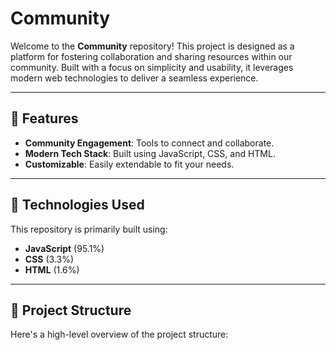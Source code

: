 # Community

Welcome to the **Community** repository! This project is designed as a platform for fostering collaboration and sharing resources within our community. Built with a focus on simplicity and usability, it leverages modern web technologies to deliver a seamless experience.

---

## 🌟 Features

- **Community Engagement**: Tools to connect and collaborate.
- **Modern Tech Stack**: Built using JavaScript, CSS, and HTML.
- **Customizable**: Easily extendable to fit your needs.

---

## 🚀 Technologies Used

This repository is primarily built using:

- **JavaScript** (95.1%)
- **CSS** (3.3%)
- **HTML** (1.6%)

---

## 📂 Project Structure

Here's a high-level overview of the project structure:

